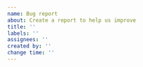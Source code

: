```yaml
---
name: Bug report
about: Create a report to help us improve
title: ''
labels: ''
assignees: ''
created by: ''
change time: ''
---
```



